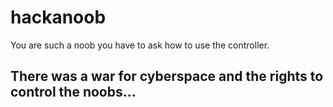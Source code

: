 # hackanoob



You are such a noob you have to ask how to use the controller.




## There was a war for cyberspace and the rights to control the noobs...